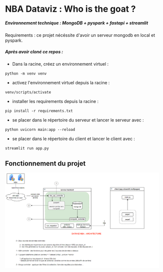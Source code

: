 # NBA Dataviz : Who is the goat ? 

##### Environnement technique : MongoDB + pyspark + fastapi + streamlit

Requirements : ce projet nécéssite d'avoir un serveur mongodb en local et pyspark.

##### Après avoir cloné ce repos :

- Dans la racine, créez un environnement virtuel : 
```
python -m venv venv 
```
- activez l'environnement virtuel depuis la racine : 
```
venv/scripts/activate 
```
- installer les requirements depuis la racine : 
```
pip install -r requirements.txt 
```
- se placer dans le répertoire du serveur et lancer le serveur avec : 
```
python uvicorn main:app --reload
```
- se placer dans le répertoire du client et lancer le client avec : 
```
streamlit run app.py
```

## Fonctionnement du projet
![architecture projet](./client/images/plan_concept.png)
